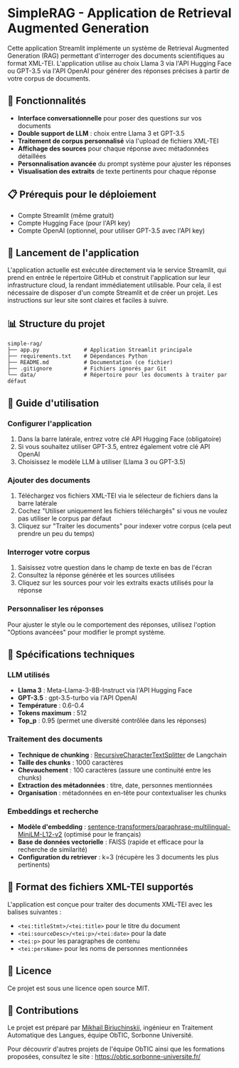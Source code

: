 # SimpleRAG - Application de Retrieval Augmented Generation

Cette application Streamlit implémente un système de Retrieval Augmented Generation (RAG) permettant d'interroger des documents scientifiques au format XML-TEI. L'application utilise au choix Llama 3 via l'API Hugging Face ou GPT-3.5 via l'API OpenAI pour générer des réponses précises à partir de votre corpus de documents.

## 🌟 Fonctionnalités

- **Interface conversationnelle** pour poser des questions sur vos documents
- **Double support de LLM** : choix entre Llama 3 et GPT-3.5
- **Traitement de corpus personnalisé** via l'upload de fichiers XML-TEI
- **Affichage des sources** pour chaque réponse avec métadonnées détaillées
- **Personnalisation avancée** du prompt système pour ajuster les réponses
- **Visualisation des extraits** de texte pertinents pour chaque réponse

## 📋 Prérequis pour le déploiement

- Compte Streamlit (même gratuit)
- Compte Hugging Face (pour l'API key)
- Compte OpenAI (optionnel, pour utiliser GPT-3.5 avec l'API key)

## 🚀 Lancement de l'application

L'application actuelle est exécutée directement via le service Streamlit, qui prend en entrée le répertoire GitHub et construit l'application sur leur infrastructure cloud, la rendant immédiatement utilisable. Pour cela, il est nécessaire de disposer d'un compte Streamlit et de créer un projet. Les instructions sur leur site sont claires et faciles à suivre.

## 📊 Structure du projet

```
simple-rag/
├── app.py              # Application Streamlit principale
├── requirements.txt    # Dépendances Python
├── README.md           # Documentation (ce fichier)
├── .gitignore          # Fichiers ignorés par Git
└── data/               # Répertoire pour les documents à traiter par défaut
```

## 📝 Guide d'utilisation

### Configurer l'application
1. Dans la barre latérale, entrez votre clé API Hugging Face (obligatoire)
2. Si vous souhaitez utiliser GPT-3.5, entrez également votre clé API OpenAI
3. Choisissez le modèle LLM à utiliser (Llama 3 ou GPT-3.5)

### Ajouter des documents
1. Téléchargez vos fichiers XML-TEI via le sélecteur de fichiers dans la barre latérale
2. Cochez "Utiliser uniquement les fichiers téléchargés" si vous ne voulez pas utiliser le corpus par défaut
3. Cliquez sur "Traiter les documents" pour indexer votre corpus (cela peut prendre un peu du temps)

### Interroger votre corpus
1. Saisissez votre question dans le champ de texte en bas de l'écran
2. Consultez la réponse générée et les sources utilisées
3. Cliquez sur les sources pour voir les extraits exacts utilisés pour la réponse

### Personnaliser les réponses
Pour ajuster le style ou le comportement des réponses, utilisez l'option "Options avancées" pour modifier le prompt système.

## 🧠 Spécifications techniques

### LLM utilisés
- **Llama 3** : Meta-Llama-3-8B-Instruct via l'API Hugging Face
- **GPT-3.5** : gpt-3.5-turbo via l'API OpenAI
- **Température** : 0.6-0.4 
- **Tokens maximum** : 512
- **Top_p** : 0.95 (permet une diversité contrôlée dans les réponses)

### Traitement des documents
- **Technique de chunking** : [RecursiveCharacterTextSplitter](https://python.langchain.com/v0.1/docs/modules/data_connection/document_transformers/recursive_text_splitter/) de Langchain
- **Taille des chunks** : 1000 caractères
- **Chevauchement** : 100 caractères (assure une continuité entre les chunks)
- **Extraction des métadonnées** : titre, date, personnes mentionnées
- **Organisation** : métadonnées en en-tête pour contextualiser les chunks

### Embeddings et recherche
- **Modèle d'embedding** : [sentence-transformers/paraphrase-multilingual-MiniLM-L12-v2](https://huggingface.co/sentence-transformers/paraphrase-multilingual-MiniLM-L12-v2) (optimisé pour le français)
- **Base de données vectorielle** : FAISS (rapide et efficace pour la recherche de similarité)
- **Configuration du retriever** : k=3 (récupère les 3 documents les plus pertinents)

## 🔄 Format des fichiers XML-TEI supportés

L'application est conçue pour traiter des documents XML-TEI avec les balises suivantes :
- `<tei:titleStmt>/<tei:title>` pour le titre du document
- `<tei:sourceDesc>/<tei:p>/<tei:date>` pour la date
- `<tei:p>` pour les paragraphes de contenu
- `<tei:persName>` pour les noms de personnes mentionnées

## 📄 Licence

Ce projet est sous une licence open source MIT. 

## 🤝 Contributions

Le projet est préparé par [Mikhail Biriuchinskii](https://www.linkedin.com/in/mikhail-biriuchinskii/), ingénieur en Traitement Automatique des Langues, équipe ObTIC, Sorbonne Université.

Pour découvrir d'autres projets de l'équipe ObTIC ainsi que les formations proposées, consultez le site : https://obtic.sorbonne-universite.fr/

